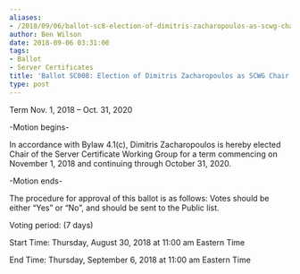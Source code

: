 ```yaml
---
aliases:
- /2018/09/06/ballot-sc8-election-of-dimitris-zacharopoulos-as-scwg-chair/
author: Ben Wilson
date: 2018-09-06 03:31:00
tags:
- Ballot
- Server Certificates
title: 'Ballot SC008: Election of Dimitris Zacharopoulos as SCWG Chair'
type: post
---
```


Term Nov. 1, 2018 – Oct. 31, 2020

-Motion begins-

In accordance with Bylaw 4.1(c), Dimitris Zacharopoulos is hereby elected Chair of the Server Certificate Working Group for a term commencing on November 1, 2018 and continuing through October 31, 2020.

-Motion ends-

The procedure for approval of this ballot is as follows: Votes should be either “Yes” or “No”, and should be sent to the Public list.

Voting period: (7 days)

Start Time: Thursday, August 30, 2018 at 11:00 am Eastern Time

End Time: Thursday, September 6, 2018 at 11:00 am Eastern Time